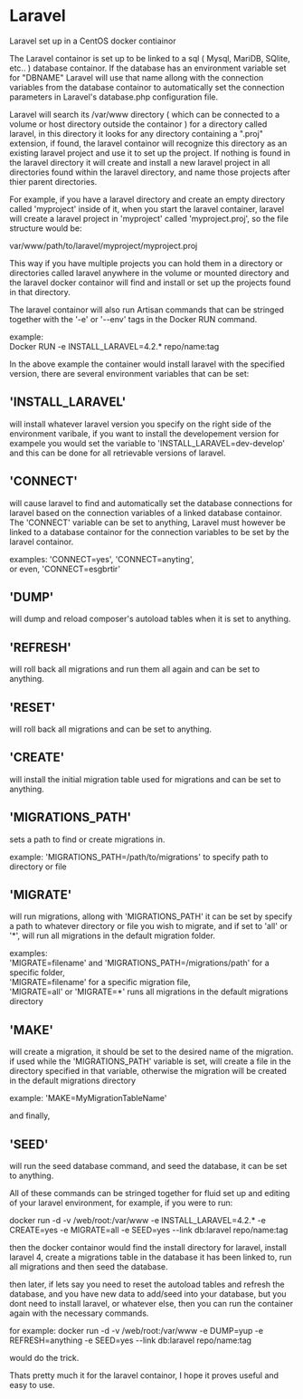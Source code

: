Laravel
=======

Laravel set up in a CentOS docker contiainor

The Laravel containor is set up to be linked to a sql ( Mysql, MariDB, SQlite, etc.. ) database containor. If the database has an environment variable set for "DBNAME" Laravel will use that name allong with the connection variables from the database containor to automatically set the connection parameters in Laravel's database.php configuration file.

Laravel will search its /var/www directory ( which can be connected to a volume or host directory outside the containor ) for a directory called laravel, in this directory it looks for any directory containing a ".proj" extension, if found, the laravel containor will recognize this directory as an existing laravel project and use it to set up the project. If nothing is found in the laravel directory it will create and install a new laravel project in all directories found within the laravel directory, and name those projects after thier parent directories. 

For example, if you have a laravel directory and create an empty directory called 'myproject' inside of it, when you start the laravel container, laravel will create a laravel project in 'myproject' called 'myproject.proj', so the file structure would be:

var/www/path/to/laravel/myproject/myproject.proj

This way if you have multiple projects you can hold them in a directory or directories called laravel anywhere in the volume or mounted directory and the laravel docker containor will find and install or set up the projects found in that directory.

The laravel containor will also run Artisan commands that can be stringed together with the '-e' or '--env' tags in the Docker RUN command. 

example:                                           
Docker RUN -e INSTALL_LARAVEL=4.2.* repo/name:tag  

In the above example the container would install laravel with the specified version, there are several environment variables that can be set:

'INSTALL_LARAVEL'
----------------
will install whatever laravel version you specify on the right side of the environment varibale, if you want to install the developement version for exampele you would set the variable to 'INSTALL_LARAVEL=dev-develop' and this can be done for all retrievable versions of laravel.

'CONNECT'
--------
will cause laravel to find and automatically set the database connections for laravel based on the connection variables of a linked database containor. The 'CONNECT' variable can be set to anything, Laravel must however be linked to a database containor for the connection variables to be set by the laravel containor.

examples:
'CONNECT=yes',
'CONNECT=anyting',           
or even, 'CONNECT=esgbrtir'  

'DUMP'
------
will dump and reload composer's autoload tables when it is set to anything.

'REFRESH'
-
will roll back all migrations and run them all again and can be set to anything.

'RESET'
-
will roll back all migrations and can be set to anything.

'CREATE'
-
will install the initial migration table used for migrations and can be set to anything.

'MIGRATIONS_PATH' 
-
sets a path to find or create migrations in.

example:
'MIGRATIONS_PATH=/path/to/migrations' to specify path to directory or file

'MIGRATE'
-
will run migrations, allong with 'MIGRATIONS_PATH' it can be set by specify a path to whatever directory or file you wish to migrate, and if set to 'all' or '*', will run all migrations in the default migration folder.

examples:                                                                             
'MIGRATE=filename' and 'MIGRATIONS_PATH=/migrations/path' for a specific folder,      
'MIGRATE=filename' for a specific migration file,                                   
'MIGRATE=all' or 'MIGRATE=*' runs all migrations in the default migrations directory

'MAKE'
-
will create a migration, it should be set to the desired name of the migration. if used while the 'MIGRATIONS_PATH' variable is set, will create a file in the directory specified in that variable, otherwise the migration will be created in the default migrations directory

example:
'MAKE=MyMigrationTableName'

and finally,

'SEED'
-
will run the seed database command, and seed the database, it can be set to anything.

All of these commands can be stringed together for fluid set up and editing of your laravel environment, for example, if you were to run:

docker run -d -v /web/root:/var/www -e INSTALL_LARAVEL=4.2.* -e CREATE=yes -e MIGRATE=all -e SEED=yes --link db:laravel repo/name:tag

then the docker containor would find the install directory for laravel, install laravel 4, create a migrations table in the database it has been linked to, run all migrations and then seed the database.

then later, if lets say you need to reset the autoload tables and refresh the database, and you have new data to add/seed into your database, but you dont need to install laravel, or whatever else, then you can run the container again with the necessary commands. 

for example:
docker run -d -v /web/root:/var/www -e DUMP=yup -e REFRESH=anything -e SEED=yes --link db:laravel repo/name:tag

would do the trick.

Thats pretty much it for the laravel containor, I hope it proves useful and easy to use.
